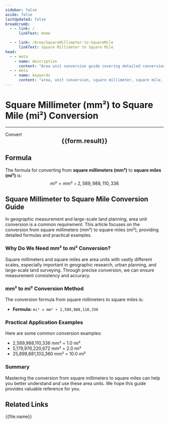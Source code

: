 ```yaml
---
sidebar: false
aside: false
lastUpdated: false
breadcrumb:
  - - link: /
      linkText: Home

  - - link: /Area/SquareMillimeter-to-SquareMile
      linkText: Square Millimeter to Square Mile
head:
  - - meta
    - name: description
      content: "Area unit conversion guide covering detailed conversion formulas and explanations from square millimeters (mm²) to square miles (mi²)."
  - - meta
    - name: keywords
      content: "area, unit conversion, square millimeter, square mile, mm², mi², square millimeter to square mile, area conversion guide, square millimeter convert square mile, square millimeter to square mile, square mile conversion, square millimeter to square mile, square mile calculation, large area conversion, geographic measurement, square millimeter symbol, square mile symbol, area unit comparison, square millimeter conversion table, square mile conversion formula, area conversion tool, square millimeter calculation, square mile calculator, area conversion formula, geographic measurement unit, international area standard, scientific calculation area, square millimeter to square mile formula, square mile area calculation, area unit conversion, map measurement unit, land planning area, square millimeter square mile comparison table, area calculation tool, international geographic unit"
---
```

# Square Millimeter (mm²) to Square Mile (mi²) Conversion
---
<script setup>
import { onMounted, reactive, inject, ref } from 'vue'
import { NButton, NForm, NFormItem, NInput, NInputNumber, NSelect, NCard, useMessage,NGrid ,NGi } from 'naive-ui'
import { defineClientComponent } from 'vitepress'
import { Area } from '../files';

const convert = inject('convert')

const form = reactive({
  number: null,
  result: '',
})

const convertHandler = () => {
  if (form.number !== null && !isNaN(form.number)) {
    const convertedValue = parseFloat(form.number) / 2589988110336
    form.result = `${form.number}mm² = ${convertedValue.toFixed(15)}mi²`
  } else {
    form.result = 'Please enter a valid number.'
  }
}
</script>

<n-form size="large" :model="form">
  <n-form-item label="Square Millimeter (mm²)">
    <n-input-number v-model:value="form.number" placeholder="Enter square millimeters" style="width: 100%" />
  </n-form-item>
  <n-form-item>
    <n-button type="info" @click="convertHandler" block>Convert</n-button>
  </n-form-item>
</n-form>

<n-card  embedded :bordered="false" hoverable>
  <div  style="text-align:center;font-size:20px;">
    <strong>{{form.result}}</strong>
  </div>
</n-card>

## Formula

The formula for converting from **square millimeters (mm²)** to **square miles (mi²)** is:
$$ mi² = mm² \div 2,589,988,110,336 $$

## Square Millimeter to Square Mile Conversion Guide

In geographic measurement and large-scale land planning, area unit conversion is a common requirement. This article focuses on the conversion from square millimeters (mm²) to square miles (mi²), providing detailed formulas and practical examples.

### Why Do We Need mm² to mi² Conversion?

Square millimeters and square miles are area units with vastly different scales, especially important in geographic research, urban planning, and large-scale land surveying. Through precise conversion, we can ensure measurement consistency and accuracy.

### mm² to mi² Conversion Method

The conversion formula from square millimeters to square miles is:

- **Formula:** `mi² = mm² ÷ 2,589,988,110,336`

### Practical Application Examples

Here are some common conversion examples:

- 2,589,988,110,336 mm² = 1.0 mi²
- 5,179,976,220,672 mm² = 2.0 mi²
- 25,899,881,103,360 mm² = 10.0 mi²

### Summary

Mastering the conversion from square millimeters to square miles can help you better understand and use these area units. We hope this guide provides valuable reference for you.

## Related Links
<n-grid x-gap="12" :cols="2">
  <n-gi v-for="(file, index) in Area" :key="index">
    <n-button
      text
      tag="a"
      :href="file.path"
      type="info"
    >
      {{file.name}}
    </n-button>
  </n-gi>
</n-grid>
